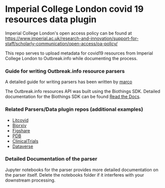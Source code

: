 # Imperial College London covid 19 resources data plugin

Imperial College London's open access policy can be found at https://www.imperial.ac.uk/research-and-innovation/support-for-staff/scholarly-communication/open-access/oa-policy/

This repo serves to upload metadata for covid19 resources from Imperial College London to Outbreak.info while documenting the process.

### Guide for writing Outbreak.info resource parsers
A detailed guide for writing parsers has been written by [marco](https://github.com/marcodarko)

The Outbreak.info resources API was built using the Biothings SDK. Detailed documentation for the Biothings SDK can be found [Read the Docs](https://docs.biothings.io/en/latest/).

### Related Parsers/Data plugin repos (additional examples)
* [Litcovid](https://github.com/marcodarko/litcovid)
* [Biorxiv](https://github.com/marcodarko/biorxiv)
* [Figshare](https://github.com/SuLab/covid_figshare)
* [PDB](https://github.com/SuLab/covid_pdb_datasets)
* [ClinicalTrials](https://github.com/flaneuse/clinical-trials)
* [Dataverse](https://github.com/juliamullen/dataverses)

### Detailed Documentation of the parser
Jupyter notebooks for the parser provides more detailed documentation on the parser itself. Delete the notebooks folder if it interferes with your downstream processing.
